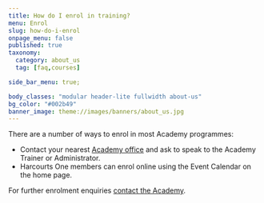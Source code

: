 ```yaml
---
title: How do I enrol in training?
menu: Enrol
slug: how-do-i-enrol
onpage_menu: false
published: true
taxonomy:
  category: about_us
  tag: [faq,courses]

side_bar_menu: true;

body_classes: "modular header-lite fullwidth about-us"
bg_color: "#002b49"
banner_image: theme://images/banners/about_us.jpg
---
```


There are a number of ways to enrol in most Academy programmes:

- Contact your nearest [Academy office](/about-us/contact-us) and ask to speak to the Academy Trainer or Administrator.
- Harcourts One members can enrol online using the Event Calendar on the home page.

For further enrolment enquiries [contact the Academy](/about-us/contact-us).
